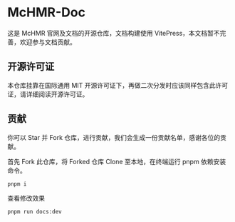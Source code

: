 # McHMR-Doc
这是 McHMR 官网及文档的开源仓库，文档构建使用 VitePress，本文档暂不完善，欢迎参与文档贡献。

## 开源许可证
本仓库挂靠在国际通用 MIT 开源许可证下，再做二次分发时应该同样包含此许可证，请详细阅读开源许可证。

## 贡献
你可以 Star 并 Fork 仓库，进行贡献，我们会生成一份贡献名单，感谢各位的贡献。

首先 Fork 此仓库，将 Forked 仓库 Clone 至本地，在终端运行 pnpm 依赖安装命令。

```shell
pnpm i
```

查看修改效果

```shell
pnpm run docs:dev
```

